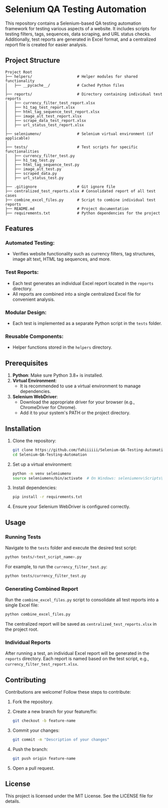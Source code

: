 
# Selenium QA Testing Automation

This repository contains a Selenium-based QA testing automation framework for testing various aspects of a website. It includes scripts for testing filters, tags, sequences, data scraping, and URL status checks. Additionally, test reports are generated in Excel format, and a centralized report file is created for easier analysis.

## Project Structure

```
Project Root
├── helpers/                    # Helper modules for shared functionality
│   ├── __pycache__/            # Cached Python files
│
├── reports/                    # Directory containing individual test reports
│   ├── currency_filter_test_report.xlsx
│   ├── h1_tag_test_report.xlsx
│   ├── html_tag_sequence_test_report.xlsx
│   ├── image_alt_test_report.xlsx
│   ├── scrape_data_test_report.xlsx
│   ├── url_status_test_report.xlsx
│
├── seleniumenv/                # Selenium virtual environment (if applicable)
│
├── tests/                      # Test scripts for specific functionalities
│   ├── currency_filter_test.py
│   ├── h1_tag_test.py
│   ├── html_tag_sequence_test.py
│   ├── image_alt_test.py
│   ├── scraped_data.py
│   ├── url_status_test.py
│
├── .gitignore                  # Git ignore file
├── centralized_test_reports.xlsx # Consolidated report of all test cases
├── combine_excel_files.py      # Script to combine individual test reports
├── README.md                   # Project documentation
├── requirements.txt            # Python dependencies for the project
```

## Features

### Automated Testing:
* Verifies website functionality such as currency filters, tag structures, image alt text, HTML tag sequences, and more.

### Test Reports:
* Each test generates an individual Excel report located in the `reports` directory.
* All reports are combined into a single centralized Excel file for convenient analysis.

### Modular Design:
* Each test is implemented as a separate Python script in the `tests` folder.

### Reusable Components:
* Helper functions stored in the `helpers` directory.

## Prerequisites

1. **Python**: Make sure Python 3.8+ is installed.
2. **Virtual Environment**:
   * It is recommended to use a virtual environment to manage dependencies.
3. **Selenium WebDriver**:
   * Download the appropriate driver for your browser (e.g., ChromeDriver for Chrome).
   * Add it to your system's PATH or the project directory.

## Installation

1. Clone the repository:

   ```bash
   git clone https://github.com/fahiiiiii/Selenium-QA-Testing-Automation.git
   cd Selenium-QA-Testing-Automation
   ```

2. Set up a virtual environment:

   ```bash
   python -m venv seleniumenv
   source seleniumenv/bin/activate  # On Windows: seleniumenv\Scripts\activate
   ```

3. Install dependencies:

   ```bash
   pip install -r requirements.txt
   ```

4. Ensure your Selenium WebDriver is configured correctly.


## Usage

### Running Tests

Navigate to the `tests` folder and execute the desired test script:

```bash
python tests/<test_script_name>.py
```

For example, to run the `currency_filter_test.py`:

```bash
python tests/currency_filter_test.py
```

### Generating Combined Report

Run the `combine_excel_files.py` script to consolidate all test reports into a single Excel file:

```bash
python combine_excel_files.py
```

The centralized report will be saved as `centralized_test_reports.xlsx` in the project root.

### Individual Reports

After running a test, an individual Excel report will be generated in the `reports` directory. Each report is named based on the test script, e.g., `currency_filter_test_report.xlsx`.

## Contributing

Contributions are welcome! Follow these steps to contribute:

1. Fork the repository.
2. Create a new branch for your feature/fix:

   ```bash
   git checkout -b feature-name
   ```

3. Commit your changes:

   ```bash
   git commit -m "Description of your changes"
   ```

4. Push the branch:

   ```bash
   git push origin feature-name
   ```

5. Open a pull request.

## License

This project is licensed under the MIT License. See the LICENSE file for details.
